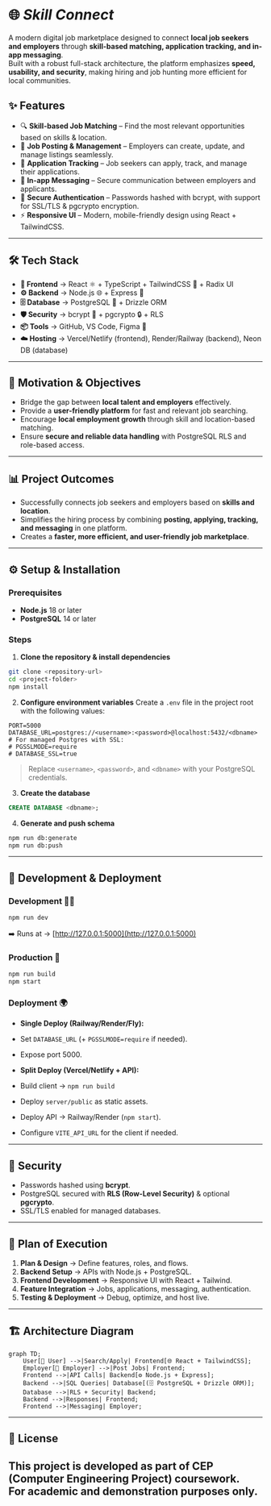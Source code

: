 # 🌐 *Skill Connect*

A modern digital job marketplace designed to connect **local job seekers and employers** through **skill-based matching, application tracking, and in-app messaging**.  
Built with a robust full-stack architecture, the platform emphasizes **speed, usability, and security**, making hiring and job hunting more efficient for local communities.


## ✨ Features
- 🔍 **Skill-based Job Matching** – Find the most relevant opportunities based on skills & location.  
- 📝 **Job Posting & Management** – Employers can create, update, and manage listings seamlessly.  
- 📩 **Application Tracking** – Job seekers can apply, track, and manage their applications.  
- 💬 **In-app Messaging** – Secure communication between employers and applicants.  
- 🔐 **Secure Authentication** – Passwords hashed with bcrypt, with support for SSL/TLS & pgcrypto encryption.  
- ⚡ **Responsive UI** – Modern, mobile-friendly design using React + TailwindCSS.  

---

## 🛠️ Tech Stack


- **🎨 Frontend** → React ⚛️ + TypeScript + TailwindCSS 💨 + Radix UI
- **⚙️ Backend** → Node.js 🌐 + Express 🚀
- **🗄️ Database** → PostgreSQL 🐘 + Drizzle ORM
- **🛡️ Security** → bcrypt 🔐 + pgcrypto 🔒 + RLS
- **📦 Tools** → GitHub, VS Code, Figma 🎨
- **☁️ Hosting** → Vercel/Netlify (frontend), Render/Railway (backend), Neon DB (database)


---
## 🎯 Motivation & Objectives
- Bridge the gap between **local talent and employers** effectively.  
- Provide a **user-friendly platform** for fast and relevant job searching.  
- Encourage **local employment growth** through skill and location-based matching.  
- Ensure **secure and reliable data handling** with PostgreSQL RLS and role-based access.  

---

## 📊 Project Outcomes
- Successfully connects job seekers and employers based on **skills and location**.  
- Simplifies the hiring process by combining **posting, applying, tracking, and messaging** in one platform.  
- Creates a **faster, more efficient, and user-friendly job marketplace**.  

---

## ⚙️ Setup & Installation


### Prerequisites
- **Node.js** 18 or later
- **PostgreSQL** 14 or later


### Steps


1. **Clone the repository & install dependencies**
```bash
git clone <repository-url>
cd <project-folder>
npm install
```


2. **Configure environment variables**
Create a `.env` file in the project root with the following values:
```env
PORT=5000
DATABASE_URL=postgres://<username>:<password>@localhost:5432/<dbname>
# For managed Postgres with SSL:
# PGSSLMODE=require
# DATABASE_SSL=true
```
> Replace `<username>`, `<password>`, and `<dbname>` with your PostgreSQL credentials.


3. **Create the database**
```sql
CREATE DATABASE <dbname>;
```


4. **Generate and push schema**
```bash
npm run db:generate
npm run db:push
```


---


## 🚀 Development & Deployment


### Development 👨‍💻
```bash
npm run dev
```
➡️ Runs at → [http://127.0.0.1:5000](http://127.0.0.1:5000)


### Production 🚀
```bash
npm run build
npm start
```


### Deployment 🌍
- **Single Deploy (Railway/Render/Fly):**
- Set `DATABASE_URL` (+ `PGSSLMODE=require` if needed).
- Expose port 5000.


- **Split Deploy (Vercel/Netlify + API):**
- Build client → `npm run build`
- Deploy `server/public` as static assets.
- Deploy API → Railway/Render (`npm start`).
- Configure `VITE_API_URL` for the client if needed.


---

## 🔐 Security
- Passwords hashed using **bcrypt**.  
- PostgreSQL secured with **RLS (Row-Level Security)** & optional **pgcrypto**.  
- SSL/TLS enabled for managed databases.  

---

## 📅 Plan of Execution
1. **Plan & Design** → Define features, roles, and flows.  
2. **Backend Setup** → APIs with Node.js + PostgreSQL.  
3. **Frontend Development** → Responsive UI with React + Tailwind.  
4. **Feature Integration** → Jobs, applications, messaging, authentication.  
5. **Testing & Deployment** → Debug, optimize, and host live.  

---

## 🏗️ Architecture Diagram
```mermaid
graph TD;
    User[👤 User] -->|Search/Apply| Frontend[🌐 React + TailwindCSS];
    Employer[🏢 Employer] -->|Post Jobs| Frontend;
    Frontend -->|API Calls| Backend[⚙️ Node.js + Express];
    Backend -->|SQL Queries| Database[(🗄️ PostgreSQL + Drizzle ORM)];
    Database -->|RLS + Security| Backend;
    Backend -->|Responses| Frontend;
    Frontend -->|Messaging| Employer;
```
  

---

## 📜 License
This project is developed as part of **CEP (Computer Engineering Project)** coursework.  
For academic and demonstration purposes only.  
---
